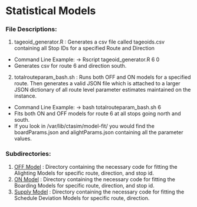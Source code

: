 # Statistical Models

### 

### File Descriptions:

1. tageoid_generator.R : Generates a csv file called tageoids.csv containing all Stop IDs for a specified Route and Direction
  * Command Line Example: -> Rscript tageoid_generator.R 6 0
  * Generates csv for route 6 and direction south.
2. totalrouteparam_bash.sh : Runs both OFF and ON models for a specified route. Then generates a valid JSON file which is attached to a larger JSON dictionary of all route level parameter estimates maintained on the instance.
  * Command Line Example: -> bash totalrouteparam_bash.sh 6
  * Fits both ON and OFF models for route 6 at all stops going north and south.
  * If you look in /var/lib/ctasim/model-fit/ you would find the boardParams.json and alightParams.json containing all the parameter values.


### Subdirectories: 
1. [OFF Model](https://github.com/dssg/dssg-cta-project/tree/master/stat-models/passenger_off_models) : Directory containing the necessary code for fitting the Alighting Models for specific route, direction, and stop id.
2. [ON Model](https://github.com/dssg/dssg-cta-project/tree/master/stat-models/passenger_on_models) : Directory containing the necessary code for fitting the Boarding Models for specific route, direction, and stop id.
3. [Supply Model](https://github.com/dssg/dssg-cta-project/tree/master/stat-models/supplyside_models) : Directory containing the necessary code for fitting the Schedule Deviation Models for specific route, direction.

